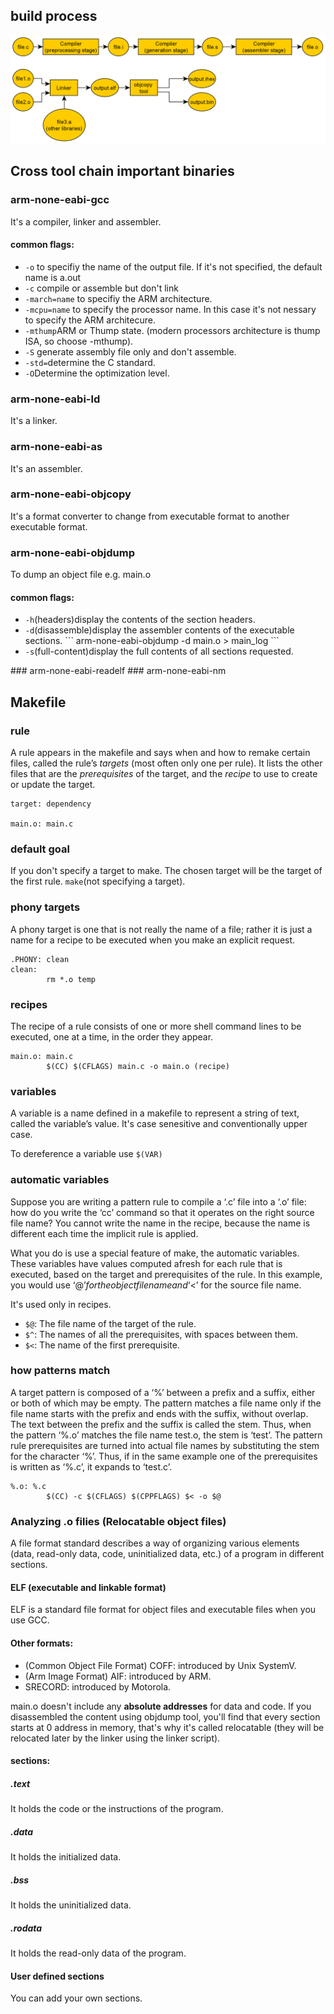## build process
<img src="imgs/build_process.png">

## Cross tool chain important binaries
### arm-none-eabi-gcc
It's a compiler, linker and assembler.

#### common flags:
<ul>
  <li>
    <code>-o</code> to specifiy the name of the output file. If it's not specified, the default name is a.out
  </li>
  <li>
    <code>-c</code> compile or assemble but don't link
  </li>
  <li>
    <code>-march=name</code> to specifiy the ARM architecture.
  </li>
  <li>
    <code>-mcpu=name</code> to specify the processor name. In this case it's not nessary to specify the ARM architecure.
  </li>
  <li>
    <code>-mthump</code>ARM or Thump state. (modern processors architecture is thump ISA, so choose -mthump).
  </li>
  <li>
    <code>-S</code> generate assembly file only and don't assemble.
  </li>
  <li>
    <code>-std=</code>determine the C standard.
  </li>
  <li>
    <code>-O</code>Determine the optimization level.
  </li>
</ul>

### arm-none-eabi-ld
It's a linker.
### arm-none-eabi-as
It's an assembler.
### arm-none-eabi-objcopy
It's a format converter to change from executable format to another executable format.
### arm-none-eabi-objdump
To dump an object file e.g. main.o
#### common flags:
<ul>
  <li>
    <code>-h</code>(headers)display the contents of the section headers.
  </li>
  <li>
    <code>-d</code>(disassemble)display the assembler contents of the executable sections.
    ```
    arm-none-eabi-objdump -d main.o > main_log
    ```
  </li>
  <li>
    <code>-s</code>(full-content)display the full contents of all sections requested. 
  </li>
</ul>
### arm-none-eabi-readelf
### arm-none-eabi-nm

## Makefile
### rule
A rule appears in the makefile and says when and how to remake certain files, called the rule’s <i>targets</i> (most often only one per rule). It lists the other files that are the <i>prerequisites</i> of the target, and the <i>recipe</i> to use to create or update the target.

```
target: dependency

main.o: main.c
```
### default goal
If you don't specify a target to make. The chosen target will be the target of the first rule.
<code>make</code>(not specifying a target).

### phony targets
A phony target is one that is not really the name of a file; rather it is just a name for a recipe to be executed when you make an explicit request.

```
.PHONY: clean
clean:
        rm *.o temp
```

### recipes
The recipe of a rule consists of one or more shell command lines to be executed, one at a time, in the order they appear.
```
main.o: main.c
        $(CC) $(CFLAGS) main.c -o main.o (recipe)
```

### variables 
A variable is a name defined in a makefile to represent a string of text, called the variable’s value. It's case senesitive and conventionally upper case.

To dereference a variable use <code>$(VAR)</code>

### automatic variables
Suppose you are writing a pattern rule to compile a ‘.c’ file into a ‘.o’ file: how do you write the ‘cc’ command so that it operates on the right source file name? You cannot write the name in the recipe, because the name is different each time the implicit rule is applied.

What you do is use a special feature of make, the automatic variables. These variables have values computed afresh for each rule that is executed, based on the target and prerequisites of the rule. In this example, you would use ‘$@’ for the object file name and ‘$<’ for the source file name.

It's used only in recipes.
<ul>
  <li>
    <code>$@</code>: The file name of the target of the rule.
  </li>
  <li>
    <code>$^</code>: The names of all the prerequisites, with spaces between them.
  </li>
  <li>
    <code>$<</code>: The name of the first prerequisite.
  </li>
</ul>

### how patterns match
A target pattern is composed of a ‘%’ between a prefix and a suffix, either or both of which may be empty. The pattern matches a file name only if the file name starts with the prefix and ends with the suffix, without overlap. The text between the prefix and the suffix is called the stem. Thus, when the pattern ‘%.o’ matches the file name test.o, the stem is ‘test’. The pattern rule prerequisites are turned into actual file names by substituting the stem for the character ‘%’. Thus, if in the same example one of the prerequisites is written as ‘%.c’, it expands to ‘test.c’.
```
%.o: %.c
        $(CC) -c $(CFLAGS) $(CPPFLAGS) $< -o $@
```

### Analyzing .o filies (Relocatable object files)
A file format standard describes a way of organizing various elements (data, read-only data, code, uninitialized data, etc.) of a program in different sections.
#### ELF (executable and linkable format)
ELF is a standard file format for object files and executable files when you use GCC.

#### Other formats:
<ul>
  <li>
    (Common Object File Format) COFF: introduced by Unix SystemV.
  </li>
  <li>
    (Arm Image Format) AIF: introduced by ARM.
  </li>
  <li>
    SRECORD: introduced by Motorola.
  </li>
</ul>

main.o doesn't include any <strong>absolute addresses</strong> for data and code. If you disassembled the content using objdump tool, you'll find that every section starts at 0 address in memory, that's why it's called relocatable (they will be relocated later by the linker using the linker script).

#### sections:
##### .text
It holds the code or the instructions of the program.
##### .data
It holds the initialized data.
##### .bss
It holds the uninitialized data.
##### .rodata
It holds the read-only data of the program.
#### User defined sections
You can add your own sections.

